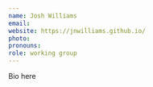 ```yaml
---
name: Josh Williams
email:
website: https://jnwilliams.github.io/
photo:
pronouns:
role: working group
---
```


Bio here